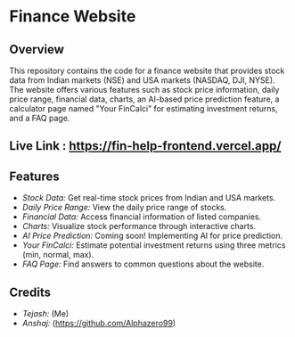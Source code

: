 # Finance Website

## Overview

This repository contains the code for a finance website that provides stock data from Indian markets (NSE) and USA markets (NASDAQ, DJI, NYSE). The website offers various features such as stock price information, daily price range, financial data, charts, an AI-based price prediction feature, a calculator page named "Your FinCalci" for estimating investment returns, and a FAQ page.

## Live Link : https://fin-help-frontend.vercel.app/

## Features

- *Stock Data:* Get real-time stock prices from Indian and USA markets.
- *Daily Price Range:* View the daily price range of stocks.
- *Financial Data:* Access financial information of listed companies.
- *Charts:* Visualize stock performance through interactive charts.
- *AI Price Prediction:* Coming soon! Implementing AI for price prediction.
- *Your FinCalci:* Estimate potential investment returns using three metrics (min, normal, max).
- *FAQ Page:* Find answers to common questions about the website.

## Credits

- *Tejash:* (Me)
- *Anshaj:* (https://github.com/Alphazero99)
